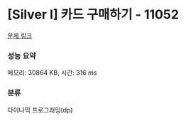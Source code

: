 # [Silver I] 카드 구매하기 - 11052 

[문제 링크](https://www.acmicpc.net/problem/11052) 

### 성능 요약

메모리: 30864 KB, 시간: 316 ms

### 분류

다이나믹 프로그래밍(dp)

